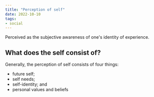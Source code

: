 ```yaml
---
title: "Perception of self"
date: 2022-10-10
tags:
- social
---
```


Perceived as the subjective awareness of one's identity of experience.

## What does the self consist of?
Generally, the perception of self consists of four things:
- future self;
- self needs;
- self-identity; and
- personal values and beliefs
